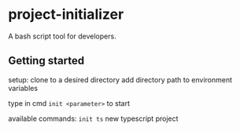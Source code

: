# project-initializer
A bash script tool for developers.

## Getting started

setup:
clone to a desired directory
add directory path to environment variables

type in cmd `init <parameter>` to start

available commands:
 `init ts`  new typescript project
